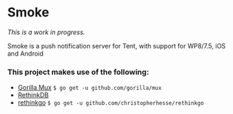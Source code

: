Smoke
=====

*This is a work in progress.*

Smoke is a push notification server for Tent, with support for WP8/7.5, iOS and Android

### This project makes use of the following:

* [Gorilla Mux](http://gorillatoolkit.org/pkg/mux) `$ go get -u github.com/gorilla/mux`
* [RethinkDB](http://rethinkdb.com/)
* [rethinkgo](https://github.com/christopherhesse/rethinkgo) `$ go get -u github.com/christopherhesse/rethinkgo`
